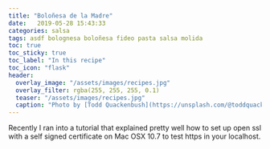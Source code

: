 ```yaml
---
title: "Boloñesa de la Madre"
date:   2019-05-28 15:43:33
categories: salsa
tags: asdf bolognesa boloñesa fideo pasta salsa molida
toc: true
toc_sticky: true
toc_label: "In this recipe"
toc_icon: "flask"
header:
  overlay_image: "/assets/images/recipes.jpg"
  overlay_filter: rgba(255, 255, 255, 0.1)
  teaser: "/assets/images/recipes.jpg"
  caption: "Photo by [Todd Quackenbush](https://unsplash.com/@toddquackenbush) on Unsplash"
---
```


Recently I ran into a tutorial that explained pretty well how to set up open ssl with a self signed certificate on Mac
OSX 10.7 to test https in your localhost.
